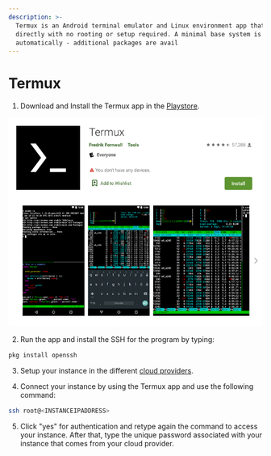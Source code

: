 ```yaml
---
description: >-
  Termux is an Android terminal emulator and Linux environment app that works
  directly with no rooting or setup required. A minimal base system is installed
  automatically - additional packages are avail
---
```


# Termux

1. Download and Install the Termux app in the [Playstore](https://play.google.com/store/apps/details?id=com.termux&hl=en).

![](../../../.gitbook/assets/image%20%28138%29.png)

2. Run the app and install the SSH for the program by typing:

```bash
pkg install openssh
```

3. Setup your instance in the different [cloud providers](../../cloud-guides/).

4. Connect your instance by using the Termux app and use the following command:

```bash
ssh root@<INSTANCEIPADDRESS>
```

5. Click "yes" for authentication and retype again the command to access your instance. After that, type the unique password associated with your instance that comes from your cloud provider.


